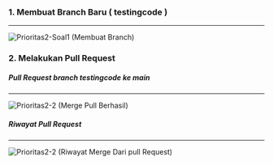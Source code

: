 ### 1. Membuat Branch Baru ( testingcode )
---
![Prioritas2-Soal1 (Membuat Branch)](https://github.com/teranixbq/go_Hanief-Fathul-Bahri-Ahmad/assets/66883583/a1bbbc53-ae20-48e2-8692-7746c51ec940)

### 2. Melakukan Pull Request
##### Pull Request branch testingcode ke main
---
![Prioritas2-2 (Merge Pull Berhasil)](https://github.com/teranixbq/go_Hanief-Fathul-Bahri-Ahmad/assets/66883583/a56b2b6c-653d-4b49-9e16-a76035ad341d)

##### Riwayat Pull Request
---
![Prioritas2-2 (Riwayat Merge Dari pull Request)](https://github.com/teranixbq/go_Hanief-Fathul-Bahri-Ahmad/assets/66883583/8926c849-4a49-491f-8aa3-d551bdde79da)
